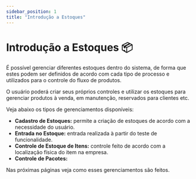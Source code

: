 ```yaml
---
sidebar_position: 1
title: "Introdução a Estoques"
---
```


# Introdução a Estoques :package:

É possível gerenciar diferentes estoques dentro do sistema, de forma que estes podem ser definidos de acordo com cada tipo de processo e utilizados para o controle do fluxo de produtos.

O usuário poderá criar seus próprios controles e utilizar os estoques para gerenciar produtos à venda, em manutenção, reservados para clientes etc.

Veja abaixo os tipos de gerenciamentos disponíveis:

- **Cadastro de Estoques:** permite a criação de estoques de acordo com a necessidade do usuário.
- **Entrada no Estoque:** entrada realizada à partir do teste de funcionalidade.
- **Controle de Estoque de Itens:** controle feito de acordo com a localização física do item na empresa.
- **Controle de Pacotes:**

Nas próximas páginas veja como esses gerenciamentos são feitos.
